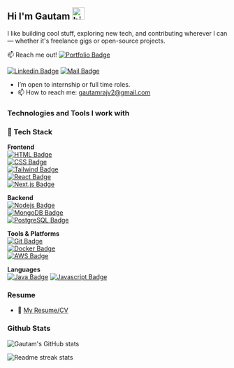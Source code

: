 ## Hi I'm Gautam <img src="https://user-images.githubusercontent.com/1303154/88677602-1635ba80-d120-11ea-84d8-d263ba5fc3c0.gif" width="28px" height="28px" alt="hi">

I like building cool stuff, exploring new tech, and contributing wherever I can — whether it's freelance gigs or open-source projects.

:mailbox: Reach me out!
[![Portfolio Badge](https://img.shields.io/badge/Portfolio-gautamraj.space-0A66C2?style=for-the-badge&logo=internet-explorer&logoColor=white)](https://gautamraj.space)

<!--[![Twitter Badge](https://img.shields.io/badge/-@grajdev12-1ca0f1?style=flat&labelColor=1ca0f1&logo=twitter&logoColor=white&link=https://twitter.com/Ipenywis)](https://twitter.com/grajdev12)-->  
[![Linkedin Badge](https://img.shields.io/badge/-grajdev12-0e76a8?style=flat&labelColor=0e76a8&logo=linkedin&logoColor=white)](https://www.linkedin.com/in/grajdev12/)
[![Mail Badge](https://img.shields.io/badge/-gautamrajv2-c0392b?style=flat&labelColor=c0392b&logo=gmail&logoColor=white)](mailto:gautamrajv2@gmail.com)

- I’m open to internship or full time roles.
- 📫 How to reach me: gautamrajv2@gmail.com
  

### Technologies and Tools I work with

### 🚀 Tech Stack

**Frontend**  
[![HTML Badge](https://img.shields.io/badge/HTML5-E34F26?style=for-the-badge&logo=html5&logoColor=white)](#)  
[![CSS Badge](https://img.shields.io/badge/CSS3-1572B6?style=for-the-badge&logo=css3&logoColor=white)](#)  
[![Tailwind Badge](https://img.shields.io/badge/TailwindCSS-38B2AC?style=for-the-badge&logo=tailwind-css&logoColor=white)](#)  
[![React Badge](https://img.shields.io/badge/-React-61DBFB?style=for-the-badge&labelColor=black&logo=react&logoColor=61DBFB)](#)  
[![Next.js Badge](https://img.shields.io/badge/Next.js-000000?style=for-the-badge&logo=next.js&logoColor=white)](#)

**Backend**  
[![Nodejs Badge](https://img.shields.io/badge/-Nodejs-3C873A?style=for-the-badge&labelColor=black&logo=node.js&logoColor=3C873A)](#)  
[![MongoDB Badge](https://img.shields.io/badge/MongoDB-%234ea94b.svg?style=for-the-badge&logo=mongodb&logoColor=white)](#)  
[![PostgreSQL Badge](https://img.shields.io/badge/PostgreSQL-316192?style=for-the-badge&logo=postgresql&logoColor=white)](#)

**Tools & Platforms**  
[![Git Badge](https://img.shields.io/badge/Git-F05032?style=for-the-badge&logo=git&logoColor=white)](#)  
[![Docker Badge](https://img.shields.io/badge/Docker-2496ED?style=for-the-badge&logo=docker&logoColor=white)](#)  
[![AWS Badge](https://img.shields.io/badge/AWS-232F3E?style=for-the-badge&logo=amazon-aws&logoColor=white)](#)

**Languages**  
[![Java Badge](https://img.shields.io/badge/Java-ED8B00?style=for-the-badge&logo=openjdk&logoColor=white)](#)
[![Javascript Badge](https://img.shields.io/badge/-Javascript-F0DB4F?style=for-the-badge&labelColor=black&logo=javascript&logoColor=F0DB4F)](#)  

### Resume
- :paperclip: [My Resume/CV](https://drive.google.com/file/d/1YivV_78ZkJ21UW34X_1-uHlDmkCOgw3W/view)

### Github Stats

![Gautam's GitHub stats](https://gr-github-readme-stats.vercel.app/api?username=GautamRaj-12&show=prs_merged,&show_icons=true,&theme=onedark)

![Readme streak stats](https://github-readme-streak-stats.herokuapp.com/?user=GautamRaj-12&theme=onedark&hide_border=false)
